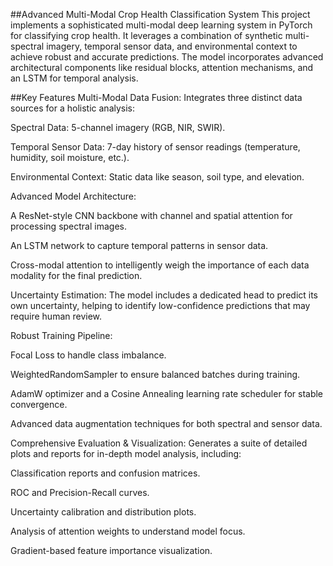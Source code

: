 ##Advanced Multi-Modal Crop Health Classification System
This project implements a sophisticated multi-modal deep learning system in PyTorch for classifying crop health. It leverages a combination of synthetic multi-spectral imagery, temporal sensor data, and environmental context to achieve robust and accurate predictions. The model incorporates advanced architectural components like residual blocks, attention mechanisms, and an LSTM for temporal analysis.

##Key Features
Multi-Modal Data Fusion: Integrates three distinct data sources for a holistic analysis:

Spectral Data: 5-channel imagery (RGB, NIR, SWIR).

Temporal Sensor Data: 7-day history of sensor readings (temperature, humidity, soil moisture, etc.).

Environmental Context: Static data like season, soil type, and elevation.

Advanced Model Architecture:

A ResNet-style CNN backbone with channel and spatial attention for processing spectral images.

An LSTM network to capture temporal patterns in sensor data.

Cross-modal attention to intelligently weigh the importance of each data modality for the final prediction.

Uncertainty Estimation: The model includes a dedicated head to predict its own uncertainty, helping to identify low-confidence predictions that may require human review.

Robust Training Pipeline:

Focal Loss to handle class imbalance.

WeightedRandomSampler to ensure balanced batches during training.

AdamW optimizer and a Cosine Annealing learning rate scheduler for stable convergence.

Advanced data augmentation techniques for both spectral and sensor data.

Comprehensive Evaluation & Visualization: Generates a suite of detailed plots and reports for in-depth model analysis, including:

Classification reports and confusion matrices.

ROC and Precision-Recall curves.

Uncertainty calibration and distribution plots.

Analysis of attention weights to understand model focus.

Gradient-based feature importance visualization.
